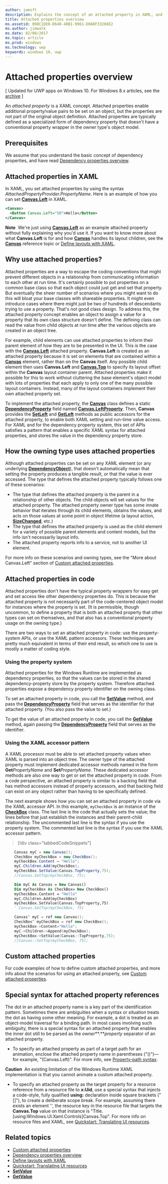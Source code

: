 ---author: jwmsftdescription: Explains the concept of an attached property in XAML, and provides some examples.title: Attached properties overviewms.assetid: 098C1DE0-D640-48B1-9961-D0ADF33266E2ms.author: jimwalkms.date: 02/08/2017ms.topic: articlems.prod: windowsms.technology: uwpkeywords: windows 10, uwp---# Attached properties overview\[ Updated for UWP apps on Windows 10. For Windows 8.x articles, see the [archive](http://go.microsoft.com/fwlink/p/?linkid=619132) \]An *attached property* is a XAML concept. Attached properties enable additional property/value pairs to be set on an object, but the properties are not part of the original object definition. Attached properties are typically defined as a specialized form of dependency property that doesn't have a conventional property wrapper in the owner type's object model.## PrerequisitesWe assume that you understand the basic concept of dependency properties, and have read [Dependency properties overview](dependency-properties-overview.md).## Attached properties in XAMLIn XAML, you set attached properties by using the syntax _AttachedPropertyProvider.PropertyName_. Here is an example of how you can set [**Canvas.Left**](https://msdn.microsoft.com/library/windows/apps/hh759771) in XAML.```XML<Canvas>  <Button Canvas.Left="50">Hello</Button></Canvas>```**Note**  We're just using [**Canvas.Left**](https://msdn.microsoft.com/library/windows/apps/hh759771) as an example attached property without fully explaining why you'd use it. If you want to know more about what **Canvas.Left** is for and how [**Canvas**](https://msdn.microsoft.com/library/windows/apps/br209267) handles its layout children, see the [**Canvas**](https://msdn.microsoft.com/library/windows/apps/br209267) reference topic or [Define layouts with XAML](https://msdn.microsoft.com/library/windows/apps/mt228350).## Why use attached properties?Attached properties are a way to escape the coding conventions that might prevent different objects in a relationship from communicating information to each other at run time. It's certainly possible to put properties on a common base class so that each object could just get and set that property. But eventually the sheer number of scenarios where you might want to do this will bloat your base classes with shareable properties. It might even introduce cases where there might just be two of hundreds of descendants trying to use a property. That's not good class design. To address this, the attached property concept enables an object to assign a value for a property that its own class structure doesn't define. The defining class can read the value from child objects at run time after the various objects are created in an object tree.For example, child elements can use attached properties to inform their parent element of how they are to be presented in the UI. This is the case with the [**Canvas.Left**](https://msdn.microsoft.com/library/windows/apps/hh759771) attached property. **Canvas.Left** is created as an attached property because it is set on elements that are contained within a [**Canvas**](https://msdn.microsoft.com/library/windows/apps/br209267) element, rather than on the **Canvas** itself. Any possible child element then uses **Canvas.Left** and [**Canvas.Top**](https://msdn.microsoft.com/library/windows/apps/hh759772) to specify its layout offset within the **Canvas** layout container parent. Attached properties make it possible for this to work without cluttering the base element's object model with lots of properties that each apply to only one of the many possible layout containers. Instead, many of the layout containers implement their own attached property set.To implement the attached property, the [**Canvas**](https://msdn.microsoft.com/library/windows/apps/br209267) class defines a static [**DependencyProperty**](https://msdn.microsoft.com/library/windows/apps/br242362) field named [**Canvas.LeftProperty**](https://msdn.microsoft.com/library/windows/apps/br209272). Then, **Canvas** provides the [**SetLeft**](https://msdn.microsoft.com/library/windows/apps/br209273) and [**GetLeft**](https://msdn.microsoft.com/library/windows/apps/br209269) methods as public accessors for the attached property, to enable both XAML setting and run-time value access. For XAML and for the dependency property system, this set of APIs satisfies a pattern that enables a specific XAML syntax for attached properties, and stores the value in the dependency property store.## How the owning type uses attached propertiesAlthough attached properties can be set on any XAML element (or any underlying [**DependencyObject**](https://msdn.microsoft.com/library/windows/apps/br242356)), that doesn't automatically mean that setting the property produces a tangible result, or that the value is ever accessed. The type that defines the attached property typically follows one of these scenarios:-   The type that defines the attached property is the parent in a relationship of other objects. The child objects will set values for the attached property. The attached property owner type has some innate behavior that iterates through its child elements, obtains the values, and acts on those values at some point in object lifetime (a layout action, [**SizeChanged**](https://msdn.microsoft.com/library/windows/apps/br208742), etc.)-   The type that defines the attached property is used as the child element for a variety of possible parent elements and content models, but the info isn't necessarily layout info.-   The attached property reports info to a service, not to another UI element.For more info on these scenarios and owning types, see the "More about Canvas.Left" section of [Custom attached properties](custom-attached-properties.md).## Attached properties in codeAttached properties don't have the typical property wrappers for easy get and set access like other dependency properties do. This is because the attached property is not necessarily part of the code-centered object model for instances where the property is set. (It is permissible, though uncommon, to define a property that is both an attached property that other types can set on themselves, and that also has a conventional property usage on the owning type.)There are two ways to set an attached property in code: use the property-system APIs, or use the XAML pattern accessors. These techniques are pretty much equivalent in terms of their end result, so which one to use is mostly a matter of coding style.### Using the property systemAttached properties for the Windows Runtime are implemented as dependency properties, so that the values can be stored in the shared dependency-property store by the property system. Therefore attached properties expose a dependency property identifier on the owning class.To set an attached property in code, you call the [**SetValue**](https://msdn.microsoft.com/library/windows/apps/br242361) method, and pass the [**DependencyProperty**](https://msdn.microsoft.com/library/windows/apps/br242362) field that serves as the identifier for that attached property. (You also pass the value to set.)To get the value of an attached property in code, you call the [**GetValue**](https://msdn.microsoft.com/library/windows/apps/br242359) method, again passing the [**DependencyProperty**](https://msdn.microsoft.com/library/windows/apps/br242362) field that serves as the identifier.### Using the XAML accessor patternA XAML processor must be able to set attached property values when XAML is parsed into an object tree. The owner type of the attached property must implement dedicated accessor methods named in the form **Get***PropertyName* and **Set***PropertyName*. These dedicated accessor methods are also one way to get or set the attached property in code. From a code perspective, an attached property is similar to a backing field that has method accessors instead of property accessors, and that backing field can exist on any object rather than having to be specifically defined.The next example shows how you can set an attached property in code via the XAML accessor API. In this example, `myCheckBox` is an instance of the [**CheckBox**](https://msdn.microsoft.com/library/windows/apps/br209316) class. The last line is the code that actually sets the value; the lines before that just establish the instances and their parent-child relationship. The uncommented last line is the syntax if you use the property system. The commented last line is the syntax if you use the XAML accessor pattern.> [!div class="tabbedCodeSnippets"]```csharp    Canvas myC = new Canvas();    CheckBox myCheckBox = new CheckBox();    myCheckBox.Content = "Hello";    myC.Children.Add(myCheckBox);    myCheckBox.SetValue(Canvas.TopProperty,75);    //Canvas.SetTop(myCheckBox, 75);``````vb    Dim myC As Canvas = New Canvas()    Dim myCheckBox As CheckBox= New CheckBox()    myCheckBox.Content = "Hello"    myC.Children.Add(myCheckBox)    myCheckBox.SetValue(Canvas.TopProperty,75)    ' Canvas.SetTop(myCheckBox, 75)``````cpp    Canvas^ myC = ref new Canvas();    CheckBox^ myCheckBox = ref new CheckBox();    myCheckBox->Content="Hello";    myC->Children->Append(myCheckBox);    myCheckBox->SetValue(Canvas::TopProperty,75);    //Canvas::SetTop(myCheckBox, 75);```## Custom attached propertiesFor code examples of how to define custom attached properties, and more info about the scenarios for using an attached property, see [Custom attached properties](custom-attached-properties.md).## Special syntax for attached property referencesThe dot in an attached property name is a key part of the identification pattern. Sometimes there are ambiguities when a syntax or situation treats the dot as having some other meaning. For example, a dot is treated as an object-model traversal for a binding path. In most cases involving such ambiguity, there is a special syntax for an attached property that enables the inner dot still to be parsed as the *owner***.***property* separator of an attached property.- To specify an attached property as part of a target path for an animation, enclose the attached property name in parentheses ("()")—for example, "(Canvas.Left)". For more info, see [Property-path syntax](property-path-syntax.md).**Caution**  An existing limitation of the Windows Runtime XAML implementation is that you cannot animate a custom attached property. - To specify an attached property as the target property for a resource reference from a resource file to **x:Uid**, use a special syntax that injects a code-style, fully qualified **using:** declaration inside square brackets ("\[\]"), to create a deliberate scope break. For example, assuming there exists an element '<TextBlock x:Uid="Title" />', the resource key in the resource file that targets the **Canvas.Top** value on that instance is "Title.\[using:Windows.UI.Xaml.Controls\]Canvas.Top". For more info on resource files and XAML, see [Quickstart: Translating UI resources](https://msdn.microsoft.com/library/windows/apps/xaml/hh965329).## Related topics* [Custom attached properties](custom-attached-properties.md)* [Dependency properties overview](dependency-properties-overview.md)* [Define layouts with XAML](https://msdn.microsoft.com/library/windows/apps/mt228350)* [Quickstart: Translating UI resources](https://msdn.microsoft.com/library/windows/apps/hh943060)* [**SetValue**](https://msdn.microsoft.com/library/windows/apps/br242361)* [**GetValue**](https://msdn.microsoft.com/library/windows/apps/br242359)